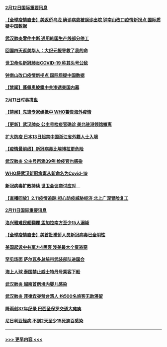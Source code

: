 #### [2月12日国际重要讯息](../pages/prog202/a102775437.md?t=02122022) 
#### [【全球疫情直击】美返侨乌龙 确诊病患被误诊出院 钟南山改口疫情新拐点 国际质疑中国数据](../pages/prog202/a102775378.md?t=02122022) 
#### [武汉肺炎零件中断 通用韩国生产线部分停工](../pages/prog202/a102775365.md?t=02122022) 
#### [回国四天返美华人：大纪元报导救了我的命](../pages/prog202/a102775342.md?t=02122022) 
#### [世卫命名新冠肺炎COVID-19 称其头号公敌](../pages/prog202/a102775196.md?t=02122022) 
#### [钟南山改口疫情新拐点 国际质疑中国数据](../pages/prog202/a102775178.md?t=02122022) 
#### [【禁闻】蓬佩奥披露中共渗透美国内幕](../pages/prog202/a102775129.md?t=02122022) 
#### [2月11日时事拼盘](../pages/prog202/a102775140.md?t=02122022) 
#### [【禁闻】先遣专家组抵中 WHO警告海外疫情](../pages/prog202/a102775112.md?t=02122022) 
#### [【更新】武汉肺炎 公主号检疫官确诊 美允驻港领馆撤离](../pages/prog202/a102770740.md?t=02122022) 
#### [扩大防疫 日本13日起禁中国浙江省外籍人士入境](../pages/prog202/a102775051.md?t=02122022) 
#### [【疫情最前线】新冠病毒比埃博拉更危险](../pages/prog202/a102775043.md?t=02122022) 
#### [武汉肺炎 公主号再添39例 检疫官也感染](../pages/prog202/a102775031.md?t=02122022) 
#### [WHO将武汉新冠病毒从新命名为Covid-19](../pages/prog202/a102774891.md?t=02122022) 
#### [新冠病毒扩散持续 世卫会议商讨应对　](../pages/prog202/a102774850.md?t=02122022) 
#### [【直播回放】2.11疫情追踪:担心防疫威胁经济 北上广深冒险复工](../pages/prog202/a102774741.md?t=02122022) 
#### [2月11日国际重要讯息](../pages/prog202/a102774621.md?t=02122022) 
#### [洛兴雅难民船翻覆 孟加拉南方至少15人溺毙](../pages/prog202/a102774586.md?t=02122022) 
#### [【全球疫情直击】美首批撤侨人员新冠病毒已全阴性](../pages/prog202/a102774523.md?t=02122022) 
#### [美国起诉中共军方4黑客 涉美最大个资盗窃](../pages/prog202/a102774508.md?t=02122022) 
#### [罕见场面  萨尔瓦多总统带武装部队进国会](../pages/prog202/a102774494.md?t=02122022) 
#### [海上人球 泰国禁止威士特丹号乘客下船](../pages/prog202/a102774384.md?t=02122022) 
#### [武汉肺炎 越南首例境内婴儿感染](../pages/prog202/a102774365.md?t=02122022) 
#### [武汉肺炎 菲律宾突禁台湾人 约500名旅客无助滞留](../pages/prog202/a102774288.md?t=02122022) 
#### [降雨创37年纪录 巴西圣保罗交通大瘫痪](../pages/prog202/a102774273.md?t=02122022) 
#### [尼日利亚怪病 不到2天至少15死逾百感染](../pages/prog202/a102774260.md?t=02122022) 

----
#### [ >>> 更早内容 <<< ](../indexes/prog202-earlier.md)
